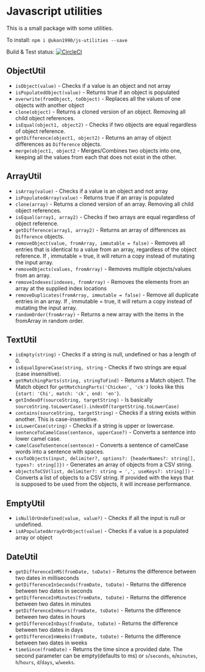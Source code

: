 # Javascript utilities
This is a small package with some utilities.

To install: `npm i @ukon1990/js-utilities --save`

Build & Test status: [![CircleCI](https://circleci.com/gh/ukon1990/js-utilities/tree/master.svg?style=svg)](https://circleci.com/gh/ukon1990/js-utilities/tree/master)

## ObjectUtil
* `isObject(value)` - Checks if a value is an object and not array
* `isPopulatedObject(value)` - Returns true if an object is populated
* `overwrite(fromObject, toObject)` - Replaces all the values of one objects with another object
* `clone(object)` - Returns a cloned version of an object. Removing all child object references.
* `isEqual(object1, object2)` - Checks if two objects are equal regardless of object reference.
* `getDifference(object1, object2)` - Returns an array of object differences as `Difference` objects.
* `merge(object1, object2` - Merges/Combines two objects into one, keeping all the
    values from each that does not exist in the other.

## ArrayUtil
* `isArray(value)` - Checks if a value is an object and not array
* `isPopulatedArray(value)` - Returns true if an array is populated
* `clone(array)` - Returns a cloned version of an array. Removing all child object references.
* `isEqual(array1, array2)` - Checks if two arrays are equal regardless of object reference.
* `getDifference(array1, array2)` - Returns an array of differences as `Difference` objects.
* `removeObject(value, fromArray, immutable = false)` - Removes all entries that is identical to a value from an array, regardless of the object reference. If , immutable = true, it will return a copy instead of mutating the input array.
* `removeObjects(values, fromArray)` - Removes multiple objects/values from an array.
* `removeIndexes(indexes, fromArray)` - Removes the elements from an array at the supplied index locations
* `removeDuplicates(fromArray, immutable = false)` - Remove all duplicate entries in an array. If , immutable = true, it will return a copy instead of mutating the input array.
* `randomOrder(fromArray)` - Returns a new array with the items in the fromArray in random order.

## TextUtil
* `isEmpty(string)` - Checks if a string is null, undefined or has a length of 0.
* `isEqualIgnoreCase(string, string` - Checks if two strings are equal (case insensitive).
* `getMatchingParts(string, stringToFind)` - 
    Returns a Match object. The Match object for `getMatchingParts('Chicken', 'ck')` 
    looks like this `{start: 'Chi', match: 'ck', end: 'en'}`.
* `getIndexOf(sourceString, targetString)` - Is basically `sourceString.toLowerCase().indexOf(targetString.toLowerCase)`
* `contains(sourceString, targetString)` - Checks if a string exists within another. This is case-insensitive.
* `isLowerCase(string)` - Checks if a string is upper or lowercase.
* `sentenceToCamelCase(sentence, upperCase?)` - Converts a sentence into lower camel case.
* `camelCaseToSentence(sentence)` - Converts a sentence of camelCase words into a sentence with spaces.
* `csvToObjects(input, delimiter?, options?: {headerNames?: string[], types?: string[]})` - 
    Generates an array of objects from a CSV string.
* `objectsToCSV(list, delimiter?: string = ',', useKeys?: string[])` - Converts a list of objects to a CSV string. If provided with the 
keys that is supposed to be used from the objects, it will increase performance.

## EmptyUtil
* `isNullOrUndefined(value, value?)` - Checks if all the input is null or undefined.
* `isAPopulatedArrayOrObject(value)` - Checks if a value is a populated array or object

## DateUtil
* `getDifferenceInMS(fromDate, toDate)` - Returns the difference between two dates in milliseconds
* `getDifferenceInSeconds(fromDate, toDate)` - Returns the difference between two dates in seconds
* `getDifferenceInMinutes(fromDate, toDate)` - Returns the difference between two dates in minutes
* `getDifferenceInHours(fromDate, toDate)` - Returns the difference between two dates in hours
* `getDifferenceInDays(fromDate, toDate)` - Returns the difference between two dates in days
* `getDifferenceInWeeks(fromDate, toDate)` - Returns the difference between two dates in weeks
* `timeSince(fromDate)` - Returns the time since a provided date. The second parameter can be empty(defaults to ms) or `s`/`seconds`, `m`/`minutes`, `h`/`hours`, `d`/`days`, `w`/`weeks`.
